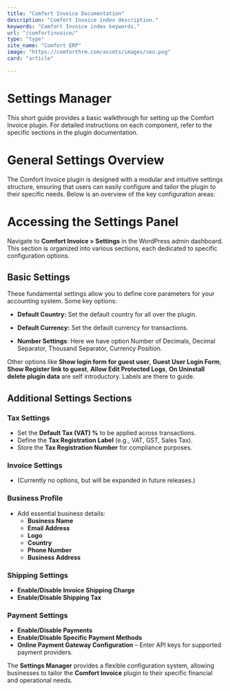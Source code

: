 ```yaml
---
title: "Comfort Invoice Documentation"
description: "Comfort Invoice index description."
keywords: "Comfort Invoice index keywords."
url: "/comfortinvoice/"
type: "type"
site_name: "Comfort ERP"
image: "https://comforthrm.com/assets/images/seo.png"
card: "article"

---
```


# Settings Manager

This short guide provides a basic walkthrough for setting up the Comfort Invoice plugin. For detailed instructions on each component, refer to the specific sections in the plugin documentation.

# General Settings Overview #
The Comfort Invoice plugin is designed with a modular and intuitive settings structure, ensuring that users can easily configure and tailor the plugin to their specific needs. Below is an overview of the key configuration areas:

# Accessing the Settings Panel #
Navigate to **Comfort Invoice > Settings** in the WordPress admin dashboard. This section is organized into various sections, each dedicated to specific configuration options.

## Basic Settings ##
These fundamental settings allow you to define core parameters for your accounting system. Some key options:

+ **Default Country:** Set the default country for all over the plugin.

+ **Default Currency:** Set the default currency for transactions.

+ **Number Settings**: Here we have option Number of Decimals, Decimal Separator, Thousand Separator, Currency Position.

Other options like **Show login form for guest user**, **Guest User Login Form**, **Show Register link to guest**, **Allow Edit Protected Logs**, **On Uninstall delete plugin data** are self introductory. Labels are there to guide.

## Additional Settings Sections ##

### **Tax Settings** ###
+ Set the **Default Tax (VAT) %** to be applied across transactions.
+ Define the **Tax Registration Label** (e.g., VAT, GST, Sales Tax).
+ Store the **Tax Registration Number** for compliance purposes.

### **Invoice Settings** ###
+ (Currently no options, but will be expanded in future releases.)

### **Business Profile** ###
+ Add essential business details:
    - **Business Name**
    - **Email Address**
    - **Logo**
    - **Country**
    - **Phone Number**
    - **Business Address**

### **Shipping Settings** ###
+ **Enable/Disable Invoice Shipping Charge**
+ **Enable/Disable Shipping Tax**

### **Payment Settings** ###
+ **Enable/Disable Payments**
+ **Enable/Disable Specific Payment Methods**
+ **Online Payment Gateway Configuration** – Enter API keys for supported payment providers.

The **Settings Manager** provides a flexible configuration system, allowing businesses to tailor the **Comfort Invoice** plugin to their specific financial and operational needs.